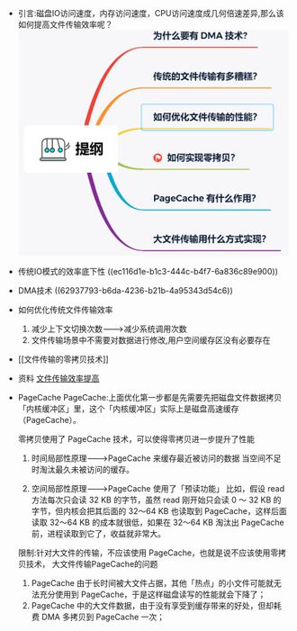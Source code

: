 - 引言:磁盘IO访问速度，内存访问速度，CPU访问速度成几何倍速差异,那么该如何提高文件传输效率呢？
  ![image.png](../assets/image_1653831725270_0.png)
- 传统IO模式的效率底下性
  ((ec116d1e-b1c3-444c-b4f7-6a836c89e900))
- DMA技术
  ((62937793-b6da-4236-b21b-4a95343d54c6))
- 如何优化传统文件传输效率
  1. 减少上下文切换次数--->减少系统调用次数
  2. 文件传输场景中不需要对数据进行修改,用户空间缓存区没有必要存在
- [[文件传输的零拷贝技术]]
- 资料
  [文件传输效率提高](https://www.cnblogs.com/xiaolincoding/p/13719610.html)
- PageCache
  PageCache:上面优化第一步都是先需要先把磁盘文件数据拷贝「内核缓冲区」里，这个「内核缓冲区」实际上是磁盘高速缓存（PageCache）。
  
  零拷贝使用了 PageCache 技术，可以使得零拷贝进一步提升了性能
  
  1. 时间局部性原理--->PageCache 来缓存最近被访问的数据
  当空间不足时淘汰最久未被访问的缓存。
  
  2. 空间局部性原理--->PageCache 使用了「预读功能」
  比如，假设 read 方法每次只会读 32 KB 的字节，虽然 read 刚开始只会读 0 ～ 32 KB 的字节，但内核会把其后面的 32～64 KB 也读取到 PageCache，这样后面读取 32～64 KB 的成本就很低，如果在 32～64 KB 淘汰出 PageCache 前，进程读取到它了，收益就非常大。
  
  限制:针对大文件的传输，不应该使用 PageCache，也就是说不应该使用零拷贝技术，
  大文件传输PageCache的问题
  1. PageCache 由于长时间被大文件占据，其他「热点」的小文件可能就无法充分使用到 PageCache，于是这样磁盘读写的性能就会下降了；
  2. PageCache 中的大文件数据，由于没有享受到缓存带来的好处，但却耗费 DMA 多拷贝到 PageCache 一次；